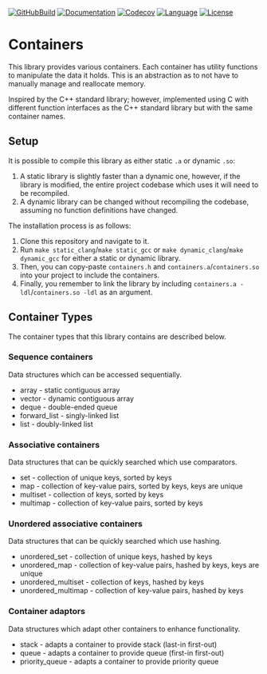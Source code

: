 [![GitHubBuild](https://github.com/bkthomps/Containers/workflows/build/badge.svg)](https://github.com/bkthomps/Containers)
[![Documentation](https://codedocs.xyz/bkthomps/Containers.svg)](https://codedocs.xyz/bkthomps/Containers/)
[![Codecov](https://codecov.io/gh/bkthomps/Containers/branch/master/graph/badge.svg)](https://codecov.io/gh/bkthomps/Containers)
[![Language](https://img.shields.io/badge/language-C89+-orange.svg)](https://en.wikipedia.org/wiki/C_(programming_language))
[![License](https://img.shields.io/badge/license-MIT-blue.svg)](https://github.com/bkthomps/Containers/blob/master/LICENSE)

# Containers
This library provides various containers. Each container has utility functions to manipulate the data it holds. This is an abstraction as to not have to manually manage and reallocate memory.

Inspired by the C++ standard library; however, implemented using C with different function interfaces as the C++ standard library but with the same container names.

## Setup
It is possible to compile this library as either static `.a` or dynamic `.so`:
1. A static library is slightly faster than a dynamic one, however, if the library is modified, the entire project codebase which uses it will need to be recompiled.
2. A dynamic library can be changed without recompiling the codebase, assuming no function definitions have changed.

The installation process is as follows:
1. Clone this repository and navigate to it.
2. Run `make static_clang`/`make static_gcc` or `make dynamic_clang`/`make dynamic_gcc` for either a static or dynamic library.
3. Then, you can copy-paste `containers.h` and `containers.a`/`containers.so` into your project to include the containers.
4. Finally, you remember to link the library by including `containers.a -ldl`/`containers.so -ldl` as an argument.

## Container Types
The container types that this library contains are described below.

### Sequence containers
Data structures which can be accessed sequentially.
* array - static contiguous array
* vector - dynamic contiguous array
* deque - double-ended queue
* forward_list - singly-linked list
* list - doubly-linked list

### Associative containers
Data structures that can be quickly searched which use comparators.
* set - collection of unique keys, sorted by keys
* map - collection of key-value pairs, sorted by keys, keys are unique
* multiset - collection of keys, sorted by keys
* multimap - collection of key-value pairs, sorted by keys

### Unordered associative containers
Data structures that can be quickly searched which use hashing.
* unordered_set - collection of unique keys, hashed by keys
* unordered_map - collection of key-value pairs, hashed by keys, keys are unique
* unordered_multiset - collection of keys, hashed by keys
* unordered_multimap - collection of key-value pairs, hashed by keys

### Container adaptors
Data structures which adapt other containers to enhance functionality.
* stack - adapts a container to provide stack (last-in first-out)
* queue - adapts a container to provide queue (first-in first-out)
* priority_queue - adapts a container to provide priority queue
